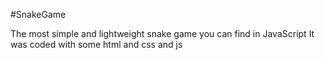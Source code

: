 #SnakeGame

The most simple and lightweight snake game you can find in JavaScript
It was coded with some html and css and js